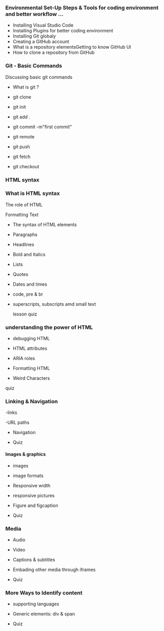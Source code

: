 
### Environmental Set-Up Steps & Tools for coding environment and better workflow ...

- Installing Visual Studio Code
- Installing Plugins for better coding environment
- Installing Git globaly 
- Creating a GitHub account 
- What is a repository elementsGetting to know GitHub UI
- How to clone a repository from GitHub

### Git - Basic Commands

Discussing basic git commands 

- What is git ?
  
- git clone 
  
- git init 
  
- git add . 
  
- git commit -m"first commit" 
  
- git remote 
  
- git push 
  
- git fetch 


- git checkout 
  



### HTML syntax

### What is HTML syntax

The role of HTML 

Formatting Text 

- The syntax of HTML elements 
  
- Paragraphs
  
- Headlines
  
- Bold and Italics
  
- Lists
  
- Quotes
  
- Dates and times
  
- code, pre & br
  
- superscripts, subscripts amd small text 
  
  lesson quiz

### understanding the power of HTML 

- debugging HTML
  
- HTML attributes
 
- ARIA roles
  
- Formatting HTML
 
- Weird Characters

quiz

### Linking & Navigation

-links

-URL paths

- Navigation
   
- Quiz

#### Images & graphics

- images
  
- image formats
  
- Responsive width
  
- responsive pictures
  
- Figure and figcaption
  
- Quiz

### Media 

- Audio

- Video
  
- Captions & subtitles
  
- Embading other media through iframes
  
- Quiz

### More Ways to Identify content 

- supporting languages 
  
- Generic elements: div & span
   
- Quiz


